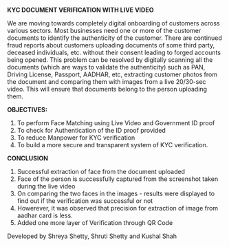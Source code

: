 **KYC DOCUMENT VERIFICATION WITH LIVE VIDEO**

We are moving towards completely digital onboarding of customers across various sectors. Most businesses need one or more of the customer documents to identify the authenticity of the customer. There are continued fraud reports about customers uploading documents of some third party, deceased individuals, etc. without their consent leading to forged accounts being opened. This problem can be resolved by digitally scanning all the documents (which are ways to validate the authenticity) such as PAN, Driving License, Passport, AADHAR, etc, extracting customer photos from the document and comparing them with images from a live 20/30-sec video. This will ensure that documents belong to the person uploading them. 

**OBJECTIVES:**
1. To perform Face Matching using Live Video and Government ID  proof
2. To check for Authentication of the ID proof provided
3. To reduce Manpower for KYC verification 
4. To build a more secure and transparent system of KYC verification.

**CONCLUSION**
1. Successful extraction of face from the document uploaded
2. Face of the person is successfully captured from the screenshot taken during the live video
3. On comparing the two faces in the images - results were displayed to find out if the verification was successful or not
4. Howerever, it was observed that precision for extraction of image from aadhar card is less.
5. Added one more layer of Verification through QR Code 

Developed by Shreya Shetty, Shruti Shetty and Kushal Shah
